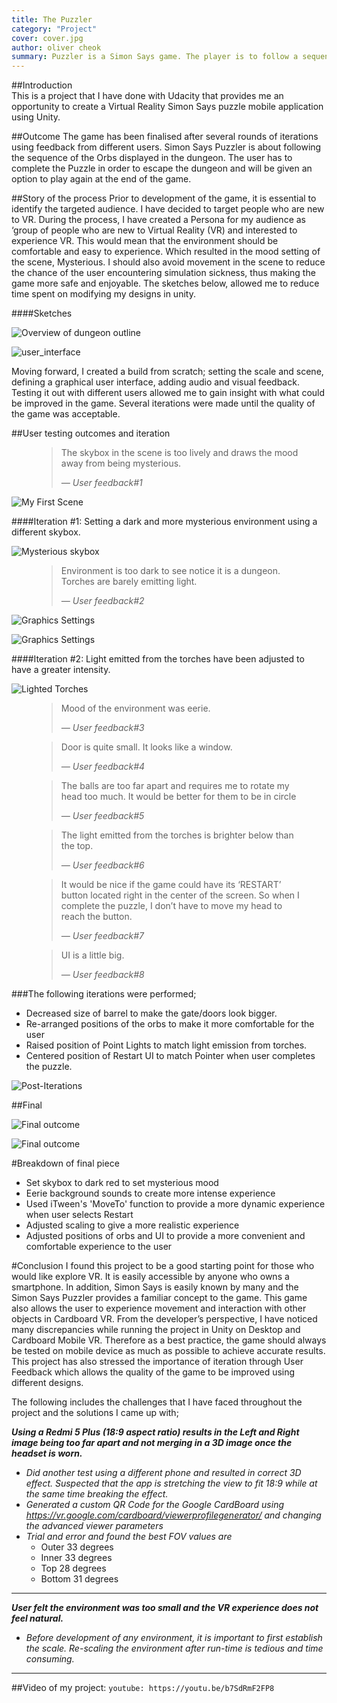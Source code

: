 ```yaml
---
title: The Puzzler
category: "Project"
cover: cover.jpg
author: oliver cheok
summary: Puzzler is a Simon Says game. The player is to follow a sequence of lighting in order escape the dungeon. Made using Unity with Google VR SDK and built Cardboard app for Android
---
```



##Introduction  
This is a project that I have done with Udacity that provides me an opportunity to create a Virtual Reality Simon Says puzzle mobile application using Unity.

##Outcome
The game has been finalised after several rounds of iterations using feedback from different users.
Simon Says Puzzler is about following the sequence of the Orbs displayed in the dungeon. The user has to complete the Puzzle in order to escape the dungeon and will be given an option to play again at the end of the game.

##Story of the process 
Prior to development of the game, it is essential to identify the targeted audience. I have decided to target people who are new to VR. During the process, I have created a Persona for my audience as ‘group of people who are new to Virtual Reality (VR) and interested to experience VR.
This would mean that the environment should be comfortable and easy to experience. Which resulted in the mood setting of the scene, Mysterious. I should also avoid movement in the scene to reduce the chance of the user encountering simulation sickness, thus making the game more safe and enjoyable.
The sketches below, allowed me to reduce time spent on modifying my designs in unity.

####Sketches

![Overview of dungeon outline](./overview.jpg 'Overview of dungeon outline')

![user_interface](./user_interface.jpg "UI Element")

Moving forward, I created a build from scratch; setting the scale and scene, defining a graphical user interface, adding audio and visual feedback. Testing it out with different users allowed me to gain insight with what could be improved in the game. Several iterations were made until the quality of the game was acceptable.

##User testing outcomes and iteration

<figure>
	<blockquote>
		<p>The skybox in the scene is too lively and draws the mood away from being mysterious.</p>
		<footer>
			<cite>— User feedback#1</cite>
		</footer>
	</blockquote>
</figure>

![My First Scene](./my_first_scene.jpg "My First Scene")

####Iteration #1:
Setting a dark and more mysterious environment using a different skybox.

![Mysterious skybox](./adjusted_skybox.jpg "Mysterious skybox")

<figure>
	<blockquote>
		<p>Environment is too dark to see notice it is a dungeon. Torches are barely emitting light.</p>
		<footer>
			<cite>— User feedback#2</cite>
		</footer>
	</blockquote>
</figure>


![Graphics Settings](./self_iteration2.jpg "Gameplay on Mobile")


![Graphics Settings](./self_iteration3.jpg "Gameplay #2 on Mobile")


####Iteration #2:
Light emitted from the torches have been adjusted to have a greater intensity.

![Lighted Torches](./lighted_torch.jpg "Updated light intensity from torches")

<figure>
	<blockquote>
		<p>Mood of the environment was eerie.</p>
		<footer>
			<cite>— User feedback#3</cite>
		</footer>
	</blockquote>
</figure>

<figure>
	<blockquote>
		<p>Door is quite small. It looks like a window.</p>
		<footer>
			<cite>— User feedback#4</cite>
		</footer>
	</blockquote>
</figure>

<figure>
	<blockquote>
		<p>The balls are too far apart and requires me to rotate my head too much. It would be better for them to be in circle</p>
		<footer>
			<cite>— User feedback#5</cite>
		</footer>
	</blockquote>
</figure>

<figure>
	<blockquote>
		<p>The light emitted from the torches is brighter below than the top.</p>
		<footer>
			<cite>— User feedback#6</cite>
		</footer>
	</blockquote>
</figure>

<figure>
	<blockquote>
		<p>It would be nice if the game could have its ‘RESTART’ button located right in the center of the screen. So when I complete the puzzle, I don’t have to move my head to reach the button.</p>
		<footer>
			<cite>— User feedback#7</cite>
		</footer>
	</blockquote>
</figure>

<figure>
	<blockquote>
		<p>UI is a little big.</p>
		<footer>
			<cite>— User feedback#8</cite>
		</footer>
	</blockquote>
</figure>


###The following iterations were performed;

  *  Decreased size of barrel to make the gate/doors look bigger.
  *  Re-arranged positions of the orbs to make it more comfortable for the user
  *  Raised position of Point Lights to match light emission from torches.
  *  Centered position of Restart UI to match Pointer when user completes the puzzle.

![Post-Iterations](./dungeon.jpg "Post-Iterations")


##Final

![Final outcome](./end_user_interface.jpg "Final outcome")

![Final outcome](./final_dungeon.jpg "Final dungeon")

#Breakdown of final piece

  *  Set skybox to dark red to set mysterious mood
  *  Eerie background sounds to create more intense experience
  *  Used iTween's 'MoveTo' function to provide a more dynamic experience when user selects Restart
  *  Adjusted scaling to give a more realistic experience
  *  Adjusted positions of orbs and UI to provide a more convenient and comfortable experience to the user

#Conclusion
I found this project to be a good starting point for those who would like explore VR. It is easily accessible by anyone who owns a smartphone. In addition, Simon Says is easily known by many and the Simon Says Puzzler provides a familiar concept to the game. This game also allows the user to experience movement and interaction with other objects in Cardboard VR.
From the developer’s perspective, I have noticed many discrepancies while running the project in Unity on Desktop and Cardboard Mobile VR. Therefore as a best practice, the game should always be tested on mobile device as much as possible to achieve accurate results. This project has also stressed the importance of iteration through User Feedback which allows the quality of the game to be improved using different designs. 

The following includes the challenges that I have faced throughout the project and the solutions I came up with;

_**Using a Redmi 5 Plus (18:9 aspect ratio) results in the Left and Right image being too far apart and not merging in a 3D image once the headset is worn.**_
  - *Did another test using a different phone and resulted in correct 3D effect. Suspected that the app is stretching the view to fit 18:9 while at the same time breaking the effect.*
  - *Generated a custom QR Code for the Google CardBoard using https://vr.google.com/cardboard/viewerprofilegenerator/ and changing the advanced viewer parameters*
  - *Trial and error and found the best FOV values are*
	- Outer 33 degrees
	- Inner 33 degrees
	- Top 28 degrees
	- Bottom 31 degrees

---
_**User felt the environment was too small and the VR experience does not feel natural.**_
  - *Before development of any environment, it is important to first establish the scale. Re-scaling the environment after run-time is tedious and time consuming.*

---

##Video of my project:
`youtube: https://youtu.be/b7SdRmF2FP8`